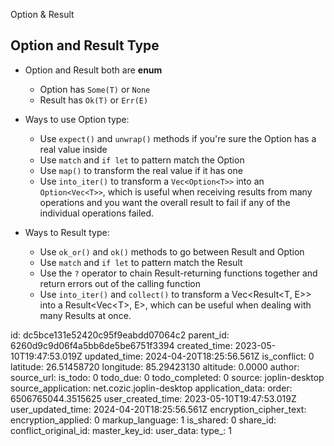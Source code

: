 Option & Result

## Option and Result Type

- Option and Result both are **enum**
    
    - Option has `Some(T)` or `None`
    - Result has `Ok(T)` or `Err(E)`
- Ways to use Option type:
    
    - Use `expect()` and `unwrap()` methods if you're sure the Option has a real value inside
    - Use `match` and `if let` to pattern match the Option
    - Use `map()` to transform the real value if it has one
    - Use `into_iter()` to transform a `Vec<Option<T>>` into an `Option<Vec<T>>`, which is useful when receiving results from many operations and you want the overall result to fail if any of the individual operations failed.
- Ways to Result type:
    
    - Use `ok_or()` and `ok()` methods to go between Result and Option
    - Use `match` and `if let` to pattern match the Result
    - Use the `?` operator to chain Result-returning functions together and return errors out of the calling function
    - Use `into_iter()` and `collect()` to transform a Vec&lt;Result<T, E&gt;> into a Result&lt;Vec<T&gt;, E>, which can be useful when dealing with many Results at once.

id: dc5bce131e52420c95f9eabdd07064c2
parent_id: 6260d9c9d06f4a5bb6de5be6751f3394
created_time: 2023-05-10T19:47:53.019Z
updated_time: 2024-04-20T18:25:56.561Z
is_conflict: 0
latitude: 26.51458720
longitude: 85.29423130
altitude: 0.0000
author: 
source_url: 
is_todo: 0
todo_due: 0
todo_completed: 0
source: joplin-desktop
source_application: net.cozic.joplin-desktop
application_data: 
order: 6506765044.3515625
user_created_time: 2023-05-10T19:47:53.019Z
user_updated_time: 2024-04-20T18:25:56.561Z
encryption_cipher_text: 
encryption_applied: 0
markup_language: 1
is_shared: 0
share_id: 
conflict_original_id: 
master_key_id: 
user_data: 
type_: 1
